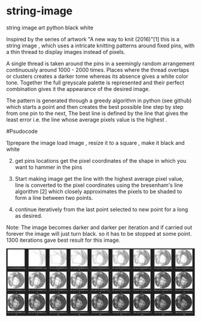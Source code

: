# string-image
string image art python black white

Inspired by the series of artwork "A new way to knit (2016)"[1] this is a string image , which uses a intricate knitting patterns around fixed pins, with a thin thread to display images instead of pixels. 

A single thread is taken around the pins in a seemingly random arrangement continuously around 1000 - 2000 times. Places where the thread  overlaps or clusters creates a darker tome whereas its absence gives a white color tone. Together the full greyscale palette is represented and their perfect combination gives it the appearance of the desired image.

The pattern is generated through a greedy algorithm in python (see github) which starts a point and then creates the best possible line step by step from one pin to the next, The best line is defined by the line that gives the least error i.e. the line whose average pixels value is the highest .

#Psudocode

1)prepare the image 
load image , resize it to a square , make it black and white 

2) get pins locations 
get the pixel coordinates of the shape in which you want to hammer in the pins 

3) Start making image
get the line with the highest average pixel value,  
line is converted to the pixel coordinates using the bresenham's line algorithm [2] which closely approximates the pixels to be shaded to form a line between two points. 

4) continue iteratively from the last point selected to new point for a long as desired.

Note: The image becomes darker and darker per iteration and if carried out forever the image will just turn black. so it has to be stopped at some point. 1300 iterations gave best result for this image. 

![Alt text](20210526040016.PNG?raw=true "iterations")
